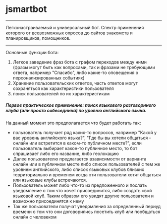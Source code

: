 # jsmartbot
***
Легконастраиваемый и универсальный бот. Спектр применения которого от всевозможных опросов до сайтов знакомств и планировщиков, помощников.
***

Основные функции бота:
1) Легкое заведение фраз бота с графом переходов между ними (фразы могут быть как вопросами, так и фразами не требующими ответа, например "Спасибо", либо какие-то оповещения о персонализированных событиях)
2) Хранение пользовательских ответов, часть ответов могут сохраняться как характеристики пользователя
3) поиск пользователей по их характеристикам


##### Первое практическое применение: поиск языкового разговориного клуба (или просто собеседника) по уровню английского языка.
На данный момент это предполагается что будет работать так:
* пользователь получает ряд каких-то вопросов, например "Какой у вас уровень английского языка?", "Где бы вы хотели общаться - онлайн или встретится в каком-то публичном месте?", если пользователь выбирает какое-то публичное место, то бот спрашивает либо его название, либо геолокацию
* Далее пользователю предлагается взависимости от варианта онлайн или в публичном месте либо список пользователей с тем же уровнем английского, либо список языковых клубов близких территориально и временем когда эти пользователи хотят общаться или языковые клубы встречаются.
* Пользователь может либо что-то из предложенного и послать уведомление о том что хочет присоединится, либо создать свой языковой клуб. Таким образом его увидят другие пользователи и возможно присоединятся к нему
* Так же пользователи получат уведомления за определенный периуд времени о том что они договорились посетить клуб или пообщаться онлайн с человеком
